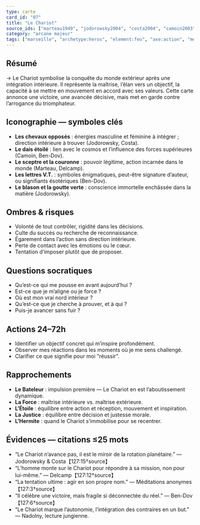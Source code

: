 ```yaml
---
type: carte
card_id: "07"
title: "Le Chariot"
source_ids: ["marteau1949", "jodorowsky2004", "costa2004", "camoin2003", "bendov2017", "delcamp1996", "nadolny2020", "jung1934", "meditationsanon", "tarotjourney"]
category: "arcane majeur"
tags: ["marseille", "archetype:heros", "element:feu", "axe:action", "motcle:victoire"]
---
```


## Résumé
→ Le Chariot symbolise la conquête du monde extérieur après une intégration intérieure. Il représente la maîtrise, l’élan vers un objectif, la capacité à se mettre en mouvement en accord avec ses valeurs. Cette carte annonce une victoire, une avancée décisive, mais met en garde contre l’arrogance du triomphateur.

## Iconographie — symboles clés
- **Les chevaux opposés** : énergies masculine et féminine à intégrer ; direction intérieure à trouver (Jodorowsky, Costa).
- **Le dais étoilé** : lien avec le cosmos et l’influence des forces supérieures (Camoin, Ben-Dov).
- **Le sceptre et la couronne** : pouvoir légitime, action incarnée dans le monde (Marteau, Delcamp).
- **Les lettres V.T.** : symboles énigmatiques, peut-être signature d’auteur, ou signifiants ésotériques (Ben-Dov).
- **Le blason et la goutte verte** : conscience immortelle enchâssée dans la matière (Jodorowsky).

## Ombres & risques
- Volonté de tout contrôler, rigidité dans les décisions.
- Culte du succès ou recherche de reconnaissance.
- Égarement dans l’action sans direction intérieure.
- Perte de contact avec les émotions ou le cœur.
- Tentation d’imposer plutôt que de proposer.

## Questions socratiques
- Qu’est-ce qui me pousse en avant aujourd’hui ?
- Est-ce que je m’aligne ou je force ?
- Où est mon vrai nord intérieur ?
- Qu’est-ce que je cherche à prouver, et à qui ?
- Puis-je avancer sans fuir ?

## Actions 24–72h
- Identifier un objectif concret qui m’inspire profondément.
- Observer mes réactions dans les moments où je me sens challengé.
- Clarifier ce que signifie pour moi "réussir".

## Rapprochements
- **Le Bateleur** : impulsion première — Le Chariot en est l’aboutissement dynamique.
- **La Force** : maîtrise intérieure vs. maîtrise extérieure.
- **L’Étoile** : équilibre entre action et réception, mouvement et inspiration.
- **La Justice** : équilibre entre décision et justesse morale.
- **L’Hermite** : quand le Chariot s’immobilise pour se recentrer.

## Évidences — citations ≤25 mots
- “Le Chariot n’avance pas, il est le miroir de la rotation planétaire.” — Jodorowsky & Costa【127:15†source】
- “L’homme monte sur le Chariot pour répondre à sa mission, non pour lui-même.” — Delcamp【127:12†source】
- “La tentation ultime : agir en son propre nom.” — Méditations anonymes【127:3†source】
- “Il célèbre une victoire, mais fragile si déconnectée du réel.” — Ben-Dov【127:6†source】
- “Le Chariot marque l’autonomie, l’intégration des contraires en un but.” — Nadolny, lecture jungienne.
